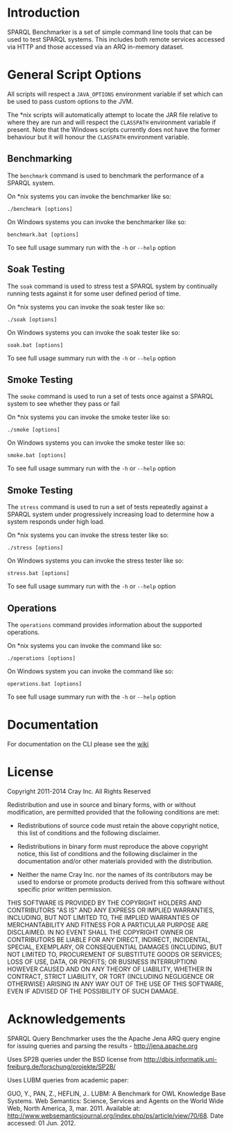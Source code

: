 # Introduction

SPARQL Benchmarker is a set of simple command line tools that can be used to test
SPARQL systems.  This includes both remote services accessed via HTTP and those
accessed via an ARQ in-memory dataset.

# General Script Options

All scripts will respect a `JAVA_OPTIONS` environment variable if set which can be 
used to pass custom options to the JVM.

The \*nix scripts will automatically attempt to locate the JAR file relative to where
they are run and will respect the `CLASSPATH` environment variable if present.  Note that
the Windows scripts currently does not have the former behaviour but it will honour the `CLASSPATH`
environment variable.

## Benchmarking

The `benchmark` command is used to benchmark the performance of a SPARQL system.

On \*nix systems you can invoke the benchmarker like so:

    ./benchmark [options]

On Windows systems you can invoke the benchmarker like so:

    benchmark.bat [options]

To see full usage summary run with the `-h` or `--help` option

## Soak Testing

The `soak` command is used to stress test a SPARQL system by continually running tests against it
for some user defined period of time.

On \*nix systems you can invoke the soak tester like so:

    ./soak [options]
  
On Windows systems you can invoke the soak tester like so:

    soak.bat [options]
  
To see full usage summary run with the `-h` or `--help` option

## Smoke Testing

The `smoke` command is used to run a set of tests once against a SPARQL system to see whether they
pass or fail

On \*nix systems you can invoke the smoke tester like so:

    ./smoke [options]
  
On Windows systems you can invoke the smoke tester like so:

    smoke.bat [options]
  
To see full usage summary run with the `-h` or `--help` option

## Smoke Testing

The `stress` command is used to run a set of tests repeatedly against a SPARQL system under progressively
increasing load to determine how a system responds under high load.

On \*nix systems you can invoke the stress tester like so:

    ./stress [options]
  
On Windows systems you can invoke the stress tester like so:

    stress.bat [options]
  
To see full usage summary run with the `-h` or `--help` option

## Operations

The `operations` command provides information about the supported operations.

On \*nix systems you can invoke the command like so:

    ./operations [options]
    
On Windows system you can invoke the command like so:

    operations.bat [options]
    
To see full usage summary run with the `-h` or `--help` option

# Documentation

For documentation on the CLI please see the [wiki](https://sourceforge.net/p/sparql-query-bm/wiki/CLI/)

# License

Copyright 2011-2014 Cray Inc. All Rights Reserved

Redistribution and use in source and binary forms, with or without
modification, are permitted provided that the following conditions are
met:

* Redistributions of source code must retain the above copyright
  notice, this list of conditions and the following disclaimer.

* Redistributions in binary form must reproduce the above copyright
  notice, this list of conditions and the following disclaimer in the
  documentation and/or other materials provided with the distribution.

* Neither the name Cray Inc. nor the names of its contributors may be
  used to endorse or promote products derived from this software
  without specific prior written permission.

THIS SOFTWARE IS PROVIDED BY THE COPYRIGHT HOLDERS AND CONTRIBUTORS
"AS IS" AND ANY EXPRESS OR IMPLIED WARRANTIES, INCLUDING, BUT NOT
LIMITED TO, THE IMPLIED WARRANTIES OF MERCHANTABILITY AND FITNESS FOR
A PARTICULAR PURPOSE ARE DISCLAIMED. IN NO EVENT SHALL THE COPYRIGHT
OWNER OR CONTRIBUTORS BE LIABLE FOR ANY DIRECT, INDIRECT, INCIDENTAL,
SPECIAL, EXEMPLARY, OR CONSEQUENTIAL DAMAGES (INCLUDING, BUT NOT
LIMITED TO, PROCUREMENT OF SUBSTITUTE GOODS OR SERVICES; LOSS OF USE,
DATA, OR PROFITS; OR BUSINESS INTERRUPTION) HOWEVER CAUSED AND ON ANY
THEORY OF LIABILITY, WHETHER IN CONTRACT, STRICT LIABILITY, OR TORT
(INCLUDING NEGLIGENCE OR OTHERWISE) ARISING IN ANY WAY OUT OF THE USE
OF THIS SOFTWARE, EVEN IF ADVISED OF THE POSSIBILITY OF SUCH DAMAGE.

# Acknowledgements

SPARQL Query Benchmarker uses the the Apache Jena ARQ query engine for issuing queries 
and parsing the results - http://jena.apache.org

Uses SP2B queries under the BSD license from http://dbis.informatik.uni-freiburg.de/forschung/projekte/SP2B/

Uses LUBM queries from academic paper:

GUO, Y., PAN, Z., HEFLIN, J.. LUBM: A Benchmark for OWL Knowledge Base Systems. Web Semantics: Science, Services
and Agents on the World Wide Web, North America, 3, mar. 2011. 
Available at: <http://www.websemanticsjournal.org/index.php/ps/article/view/70/68>. Date accessed: 01 Jun. 2012.
